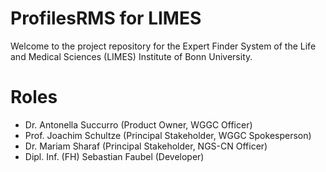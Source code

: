 # ProfilesRMS for LIMES

Welcome to the project repository for the Expert Finder System of the Life and Medical Sciences (LIMES) Institute of Bonn University.

# Roles
 - Dr. Antonella Succurro (Product Owner, WGGC Officer)
 - Prof. Joachim Schultze (Principal Stakeholder, WGGC Spokesperson)
 - Dr. Mariam Sharaf (Principal Stakeholder, NGS-CN Officer)
 - Dipl. Inf. (FH) Sebastian Faubel (Developer)
